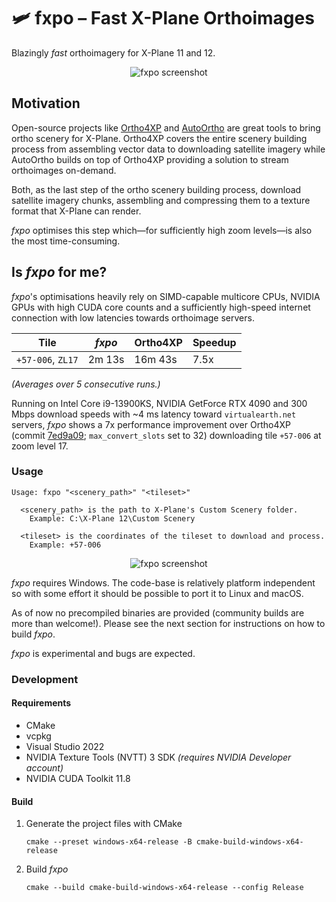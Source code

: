 # 🛩️ fxpo – Fast X-Plane Orthoimages

Blazingly _fast_ orthoimagery for X-Plane 11 and 12. 

<p align="center">

  <img src="https://github.com/bcsongor/fxpo/assets/8850110/31dd298d-82b0-4eec-917d-44dfac393e8e" alt="fxpo screenshot">
</p>



## Motivation

Open-source projects like [Ortho4XP](https://github.com/oscarpilote/Ortho4XP) and [AutoOrtho](https://github.com/kubilus1/autoortho) are great tools to bring ortho scenery for X-Plane.
Ortho4XP covers the entire scenery building process from assembling vector data to downloading satellite imagery while AutoOrtho builds on top of Ortho4XP providing a solution to stream orthoimages on-demand.

Both, as the last step of the ortho scenery building process, download satellite imagery chunks, assembling and compressing them to a texture format that X-Plane can render.

_fxpo_ optimises this step which—for sufficiently high zoom levels—is also the most time-consuming.

## Is _fxpo_ for me?

_fxpo_'s optimisations heavily rely on SIMD-capable multicore CPUs, NVIDIA GPUs with high CUDA core counts and a sufficiently high-speed internet connection with low latencies towards orthoimage servers.

| Tile              | _fxpo_ | Ortho4XP | Speedup |
|-------------------|--------|----------|---------|
| `+57-006`, `ZL17` | 2m 13s | 16m 43s  | 7.5x    |

_(Averages over 5 consecutive runs.)_

Running on Intel Core i9-13900KS, NVIDIA GetForce RTX 4090 and
300 Mbps download speeds with ~4 ms latency toward `virtualearth.net` servers, _fxpo_ shows a 7x performance improvement over Ortho4XP (commit [7ed9a09](https://github.com/oscarpilote/Ortho4XP/commit/7ed9a092541bc3bcee810c59f07d12f885f97f17); `max_convert_slots` set to 32) downloading tile `+57-006` at zoom level 17.

### Usage

```text
Usage: fxpo "<scenery_path>" "<tileset>"

  <scenery_path> is the path to X-Plane's Custom Scenery folder.
    Example: C:\X-Plane 12\Custom Scenery

  <tileset> is the coordinates of the tileset to download and process.
    Example: +57-006
```

<p align="center">
  <img src="https://github.com/bcsongor/fxpo/assets/8850110/02481f26-46a0-4d21-9b20-d5fcec857fa4" alt="fxpo screenshot">
</p>

_fxpo_ requires Windows. The code-base is relatively platform independent so with some effort it should be possible to port it to Linux and macOS.

As of now no precompiled binaries are provided (community builds are more than welcome!). Please see the next section for instructions on how to build _fxpo_.

_fxpo_ is experimental and bugs are expected.

### Development

#### Requirements 

- CMake
- vcpkg
- Visual Studio 2022
- NVIDIA Texture Tools (NVTT) 3 SDK _(requires NVIDIA Developer account)_
- NVIDIA CUDA Toolkit 11.8

#### Build

1. Generate the project files with CMake
   ```shell
   cmake --preset windows-x64-release -B cmake-build-windows-x64-release
   ```
  
2. Build _fxpo_
   ```shell
   cmake --build cmake-build-windows-x64-release --config Release
   ```
